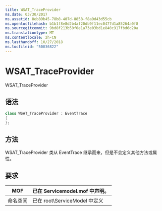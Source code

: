 ```yaml
---
title: WSAT_TraceProvider
ms.date: 03/30/2017
ms.assetid: 8eb89b45-78b8-407d-8858-f8a9d43d55cb
ms.openlocfilehash: b1b1f8e8d2b4af20db9f11ec0477d1a85264a0f8
ms.sourcegitcommit: 9bd8f213b50f0e1a73e03bd1e840c917fbd6d20a
ms.translationtype: MT
ms.contentlocale: zh-CN
ms.lasthandoff: 10/27/2018
ms.locfileid: "50036822"
---
```

# <a name="wsattraceprovider"></a>WSAT_TraceProvider
WSAT_TraceProvider  
  
## <a name="syntax"></a>语法  
  
```csharp
class WSAT_TraceProvider : EventTrace  
{  
};  
```  
  
## <a name="methods"></a>方法  
 WSAT_TraceProvider 类从 EventTrace 继承而来，但是不会定义其他方法或属性。  
  
## <a name="requirements"></a>要求  
  
|MOF|已在 Servicemodel.mof 中声明。|  
|---------|-----------------------------------|  
|命名空间|已在 root\ServiceModel 中定义|
